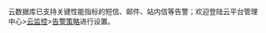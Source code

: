云数据库已支持关键性能指标的短信、邮件、站内信等告警；欢迎登陆云平台管理中心>[云监控](https://console.cloud.tencent.com/monitor/overview)>[告警策略](https://console.cloud.tencent.com/monitor/policylist/add)进行设置。